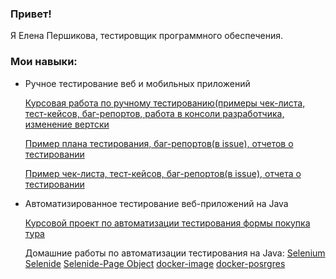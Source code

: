 ### Привет!
Я Елена Першикова, тестировщик программного обеспечения. 
### Мои навыки: 
* Ручное тестирование веб и мобильных приложений
 
   [Курсовая работа по ручному тестированию(примеры чек-листа, тест-кейсов, баг-репортов, работа в консоли разработчика, изменение вертски](https://docs.google.com/spreadsheets/d/1X5hNRfi8-nF1DYdGtCiyY4d9pvh2rN2f6fqXnTLQ2VY/edit#gid=0)
  
   [Пример плана тестирования, баг-репортов(в issue), отчетов о тестировании](https://github.com/PershikovaEP/TravelShop/tree/main/docs)
  
   [Пример чек-листа, тест-кейсов, баг-репортов(в issue), отчета о тестировании](https://github.com/PershikovaEP/DiplomQAMobileTesting/tree/development/docs)

 * Автоматизированное тестирование веб-приложений на Java
   
    [Курсовой проект по автоматизации тестирования формы покупка тура](https://github.com/PershikovaEP/TravelShop)
   
    Домашние работы по автоматизации тестирования на Java:
     [Selenium](https://github.com/PershikovaEP/webSelenium)
     [Selenide](https://github.com/PershikovaEP/Selenide-Patterns)
     [Selenide-Page Object](https://github.com/PershikovaEP/PageObject)
     [docker-image](https://github.com/PershikovaEP/docker-image)
     [docker-posrgres](https://github.com/PershikovaEP/docker-postgres)
    
<!--
**PershikovaEP/PershikovaEP** is a ✨ _special_ ✨ repository because its `README.md` (this file) appears on your GitHub profile.

Here are some ideas to get you started:

- 🔭 I’m currently working on ...
- 🌱 I’m currently learning ...
- 👯 I’m looking to collaborate on ...
- 🤔 I’m looking for help with ...
- 💬 Ask me about ...
- 📫 How to reach me: ...
- 😄 Pronouns: ...
- ⚡ Fun fact: ...


Обучение по специальности инженер по тестированию.
Имею опыт в рамках учебной программы Нетологии:
1. Выполнен курсовой проект по ручному тестированию веб-приложений:
-отработаны уровни, виды, методы тестирования ПО и техники тест-дизайна,
-изучены основы клиент-серверного взаимодействия (в том числе работа в браузере в панели разработчика во вкладках элементы, консоль, сеть; знание кодов ответа, типов запросов),
-использованы артефакты тестирования: внешние(баг-репорт) и внутренние(чек-лист, тест-кейс).
https://docs.google.com/spreadsheets/d/1X5hNRfi8-nF1DYdGtCiyY4d9pvh2rN2f6fqXnTLQ2VY/edit#gid=0.
В процессе изучения тестирования в рамках учебной программы Нетологии был получен опыт:
- жизненного цикла разработки ПО, гибких методологий разработки ПО.
-тестирование API с использованием Postman,
-основы работы в Jira. Возможность изучения других баг-трекинговых систем.
- начальные навыки чтения логов.
Пример написания артефактов тестирования:
https://github.com/PershikovaEP/DiplomQAMobileTesting/tree/development/docs
https://github.com/PershikovaEP/DiplomQAMobileTesting/tree/development/docs
2. Имею опыт работы в системе контроля версий git и GitHub (https://github.com/PershikovaEP), в том числе настройки GitHub Actions
3. В рамках домашних заданий отработаны основы автоматизированного тестирования на языке java:
- основы языка программирования java, работа с ООП, сборка java-проектов с помощью систем сборки gradle и maven
- автоматизация тестирования с использованием фреймворков selenium, selenide, использованием различныx паттернов тестирования, различныx библиотек (в том числе rest assured, junit5, faker, lombok) (https://github.com/PershikovaEP/webSelenium, https://github.com/PershikovaEP/PageObject, https://github.com/PershikovaEP/Selenide-Patterns)
- система построения отчетности в Allure,
- настройка CI в GitHub, Appveyor,
- навыки настройки docker и docker compose (https://github.com/PershikovaEP/docker-image, https://github.com/PershikovaEP/docker-postgres).
4. Был Выполнен курсовой проект по автоматизации тестирования формы покупка тура с оплатой по дебетовой карте: https://github.com/PershikovaEP/TravelShop.
В нем был составлен план тестирования, на основе которого выполнено ручное тестирование, тестирование api, проверка записи в базу данных, а затем произведена автоматизация тестирования, в том числе с проверкой api с помощью rest asssured. Также была настроена база данных MySql с использованием docker compose. Затем были составлены баг-репорты с помощью issue в репозитории GitHub. По завершении тестирования были составлены отчеты о тестировании.
5. Было выполнено тестирование приложение для трекинга игровой активности, где были изучены приемы командной работы в GitHub, а также прокачены навыки коммуникации: https://github.com/PershikovaEP/javaqa-team-diplom.
6. Основы автоматизированного тестирования на языке js с использованием jest, puppeteer, cypress (https://github.com/PershikovaEP/playwright, https://github.com/PershikovaEP/jest-coverage, https://github.com/PershikovaEP/puppeteer, https://github.com/PershikovaEP/puppeteer-cucumber, https://github.com/PershikovaEP/cypress)
7. Ручное тестирование мобильных приложений на базе android. Основы автоматизированного тестирования мобильных приложений на базе Espresso. Использование Charles
По итогам обучения выполнен дипломный проект по ручному и автоматизированному тестированию приложения на ОС Android. Был составлен тест-план, проведено ручное тестирование, составлены чек-лист и тесты-кейсы. Затем произведена автоматизация основных функций приложения. Весь проект размещен на GitHub, где были составлены баг-репорты в разделе issue. По итогу тестирования был составлен отчет, в том числе с использованием allure.
https://github.com/PershikovaEP/DiplomQAMobileTesting
8. Изучено тестирование производительности, в том числе создан тестовый стенд, разработаны нагрузочные тесты, проведено нагрузочное тестирования с использованием jmeter, системы мониторинга grafana (https://github.com/PershikovaEP/LoadEnvironment, https://github.com/PershikovaEP/LoadWeb, https://github.com/PershikovaEP/LoadWeb-Task3)
9. Изучено тестирование безопасности.
10. Основы работы в базах данных (https://github.com/PershikovaEP/SQL)
11. Основы HTML, CSS.
-->
